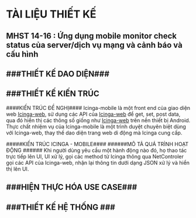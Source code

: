 TÀI LIỆU THIẾT KẾ
=================

MHST 14-16 : Ứng dụng mobile monitor check status của server/dịch vụ mạng và cảnh báo và cấu hình
------------------------------------------------------------------------------------------

###THIẾT KẾ DAO DIỆN###
----------------------




###THIẾT KẾ KIẾN TRÚC
------------------------
####KIẾN TRÚC ĐỀ NGHỊ####
Icinga-mobile là một front end của giao diện web [Icinga-web](https://www.icinga.org/icinga/screenshots/icinga-web/), sử dụng các API của [Icinga-web](https://www.icinga.org/icinga/screenshots/icinga-web/) để get, set, post data, qua đó hiển thị các thông số giống như [Icinga-web](https://www.icinga.org/icinga/screenshots/icinga-web/) trên nền thiết bị Android. Thực chất nhiệm vụ của Icinga-mobile là một trình duyệt chuyên biệt dùng với Icinga-web, thay thế dao diện trang web di động mà Icinga cung cấp.

#####KIẾN TRÚC ICINGA - MOBILE####
######MÔ TẢ QUÁ TRÌNH HOẠT ĐỘNG ######
Khi người dùng yêu cầu một hành động nào đó, họ thao tác trực tiếp lên UI, UI xử lý, gọi các method từ Icinga thông qua NetControler gọi các API của Icinga-web, nhận lại thông tin dưới dạng JSON xử lý và hiển thị lên UI.



###HIỆN THỰC HÓA USE CASE###
----------------------------

###THIẾT KẾ HỆ THỐNG ###
------------------------